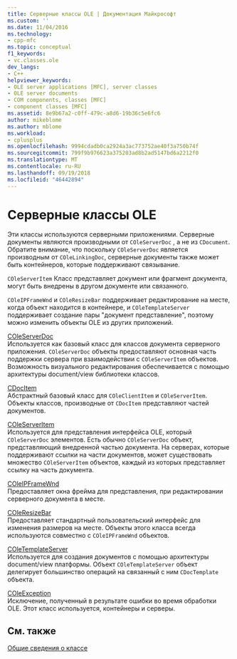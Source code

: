 ```yaml
---
title: Серверные классы OLE | Документация Майкрософт
ms.custom: ''
ms.date: 11/04/2016
ms.technology:
- cpp-mfc
ms.topic: conceptual
f1_keywords:
- vc.classes.ole
dev_langs:
- C++
helpviewer_keywords:
- OLE server applications [MFC], server classes
- OLE server documents
- COM components, classes [MFC]
- component classes [MFC]
ms.assetid: 8e9b67a2-c0ff-479c-a8d6-19b36c5e6fc6
author: mikeblome
ms.author: mblome
ms.workload:
- cplusplus
ms.openlocfilehash: 9994cdadb0ca2924a3ac773752ae40f3a750b74f
ms.sourcegitcommit: 799f9b976623a375203ad8b2ad5147bd6a2212f0
ms.translationtype: MT
ms.contentlocale: ru-RU
ms.lasthandoff: 09/19/2018
ms.locfileid: "46442894"
---
```

# <a name="ole-server-classes"></a>Серверные классы OLE

Эти классы используются серверными приложениями. Серверные документы являются производными от `COleServerDoc` , а не из `CDocument`. Обратите внимание, что поскольку `COleServerDoc` является производным от `COleLinkingDoc`, серверные документы также может быть контейнеров, которые поддерживают связывание.

`COleServerItem` Класс представляет документ или фрагмент документа, могут быть внедрены в другом документе или связанного.

`COleIPFrameWnd` и `COleResizeBar` поддерживает редактирование на месте, когда объект находится в контейнере, и `COleTemplateServer` поддерживает создание пары "документ представление", поэтому можно изменить объекты OLE из других приложений.

[COleServerDoc](../mfc/reference/coleserverdoc-class.md)<br/>
Используется как базовый класс для классов документа серверного приложения. `COleServerDoc` объекты предоставляют основная часть поддержки сервера при взаимодействии с `COleServerItem` объектов. Возможность визуального редактирования обеспечивается с помощью архитектуры document/view библиотеки классов.

[CDocItem](../mfc/reference/cdocitem-class.md)<br/>
Абстрактный базовый класс для `COleClientItem` и `COleServerItem`. Объекты классов, производные от `CDocItem` представляют частей документов.

[COleServerItem](../mfc/reference/coleserveritem-class.md)<br/>
Используется для представления интерфейса OLE, который `COleServerDoc` элементов. Есть обычно `COleServerDoc` объект, представляющий внедренной частью документа. На серверах, которые поддерживают ссылки на части документов, может существовать множество `COleServerItem` объектов, каждый из которых представляет ссылку на часть документа.

[COleIPFrameWnd](../mfc/reference/coleipframewnd-class.md)<br/>
Предоставляет окна фрейма для представления, при редактировании серверного документа в месте.

[COleResizeBar](../mfc/reference/coleresizebar-class.md)<br/>
Предоставляет стандартный пользовательский интерфейс для изменения размеров на месте. Объекты этого класса всегда используются совместно с `COleIPFrameWnd` объектов.

[COleTemplateServer](../mfc/reference/coletemplateserver-class.md)<br/>
Используется для создания документов с помощью архитектуры document/view платформы. Объект `COleTemplateServer` объект делегирует большинство операций на связанный с ним `CDocTemplate` объекта.

[COleException](../mfc/reference/coleexception-class.md)<br/>
Исключение, полученный в результате ошибки во время обработки OLE. Этот класс используется, контейнеры и серверы.

## <a name="see-also"></a>См. также

[Общие сведения о классе](../mfc/class-library-overview.md)

